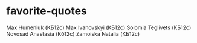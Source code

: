# favorite-quotes
Max Humeniuk (КБ12с)
Max Ivanovskyi (КБ12с)
Solomia Teglivets (КБ12с)
Novosad Anastasia (Кб12с)
Zamoiska Natalia (КБ12с)